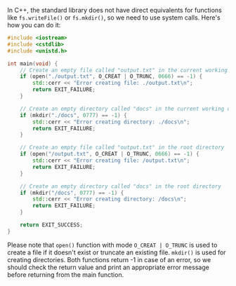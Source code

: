 In C++, the standard library does not have direct equivalents for functions like `fs.writeFile()` or `fs.mkdir()`, so we need to use system calls. Here's how you can do it:

```cpp
#include <iostream>
#include <cstdlib>
#include <unistd.h>

int main(void) {
    // Create an empty file called "output.txt" in the current working directory
    if (open("./output.txt", O_CREAT | O_TRUNC, 0666) == -1) {
        std::cerr << "Error creating file: ./output.txt\n";
        return EXIT_FAILURE;
    }

    // Create an empty directory called "docs" in the current working directory
    if (mkdir("./docs", 0777) == -1) {
        std::cerr << "Error creating directory: ./docs\n";
        return EXIT_FAILURE;
    }

    // Create an empty file called "output.txt" in the root directory
    if (open("/output.txt", O_CREAT | O_TRUNC, 0666) == -1) {
        std::cerr << "Error creating file: /output.txt\n";
        return EXIT_FAILURE;
    }

    // Create an empty directory called "docs" in the root directory
    if (mkdir("/docs", 0777) == -1) {
        std::cerr << "Error creating directory: /docs\n";
        return EXIT_FAILURE;
    }

    return EXIT_SUCCESS;
}
```
Please note that `open()` function with mode `O_CREAT | O_TRUNC` is used to create a file if it doesn't exist or truncate an existing file. `mkdir()` is used for creating directories. Both functions return -1 in case of an error, so we should check the return value and print an appropriate error message before returning from the main function.
